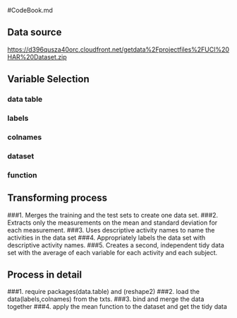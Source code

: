 #CodeBook.md
## Data source
https://d396qusza40orc.cloudfront.net/getdata%2Fprojectfiles%2FUCI%20HAR%20Dataset.zip 
## Variable Selection
### data table
### labels
### colnames
### dataset
### function
## Transforming process
###1. Merges the training and the test sets to create one data set.
###2. Extracts only the measurements on the mean and standard deviation for each measurement.
###3. Uses descriptive activity names to name the activities in the data set
###4. Appropriately labels the data set with descriptive activity names.
###5. Creates a second, independent tidy data set with the average of each variable for each activity and each subject.
## Process in detail
###1. require packages(data.table) and (reshape2)
###2. load the data(labels,colnames) from the txts.
###3. bind and merge the data together
###4. apply the mean function to the dataset and get the tidy data

